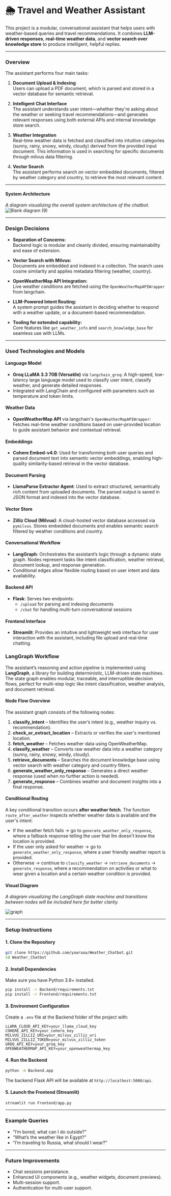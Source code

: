 # 🌦️ Travel and Weather Assistant

This project is a modular, conversational assistant that helps users with weather-based queries and travel recommendations. It combines **LLM-driven responses**, **real-time weather data**, and **vector search over knowledge store** to produce intelligent, helpful replies.

---

### Overview

The assistant performs four main tasks:

1. **Document Upload & Indexing**  
   Users can upload a PDF document, which is parsed and stored in a vector database for semantic retrieval.

2. **Intelligent Chat Interface**  
   The assistant understands user intent—whether they're asking about the weather or seeking travel recommendations—and generates relevant responses using both external APIs and internal knowledge store search.

3. **Weather Integration**  
   Real-time weather data is fetched and classified into intuitive categories (sunny, rainy, snowy, windy, cloudy) derived from the provided input document. This information is used in searching for specific documents through milvus data filtering.

4. **Vector Search**  
   The assistant performs search on vector embedded documents, filtered by weather category and country, to retrieve the most relevant content.
---
#### System Architecture

_A diagram visualizing the overall system architecture of the chatbot._
![Blank diagram (9)](https://github.com/user-attachments/assets/e2b7acfa-9ef7-4a74-9c4f-89158c5f9765)

---
### Design Decisions

- **Separation of Concerns:**  
  Backend logic is modular and cleanly divided, ensuring maintainability and ease of extension.

- **Vector Search with Milvus:**  
  Documents are embedded and indexed in a collection. The search uses cosine similarity and applies metadata filtering (weather, country).

- **OpenWeatherMap API Integration:**  
  Live weather conditions are fetched using the `OpenWeatherMapAPIWrapper` from langchain.

- **LLM-Powered Intent Routing:**  
  A system prompt guides the assistant in deciding whether to respond with a weather update, or a document-based recommendation.

- **Tooling for extended capability:**  
  Core features like `get_weather_info` and `search_knowledge_base` for seamless use with LLMs.

---

### Used Technologies and Models

#### Language Model
- **Groq LLaMA 3.3 70B (Versatile)** via `langchain_groq`: A high-speed, low-latency large language model used to classify user intent, classify weather, and generate detailed responses.
- Integrated with LangChain and configured with parameters such as temperature and token limits.

#### Weather Data
- **OpenWeatherMap API** via langchain's `OpenWeatherMapAPIWrapper`: Fetches real-time weather conditions based on user-provided location to guide assistant behavior and contextual retrieval.

#### Embeddings
- **Cohere Embed-v4.0**: Used for transforming both user queries and parsed document text into semantic vector embeddings, enabling high-quality similarity-based retrieval in the vector database.

#### Document Parsing
- **LlamaParse Extractor Agent**: Used to extract structured, semantically rich content from uploaded documents. The parsed output is saved in JSON format and indexed into the vector database.

#### Vector Store
- **Zilliz Cloud (Milvus)**: A cloud-hosted vector database accessed via `pymilvus`. Stores embedded documents and enables semantic search filtered by weather conditions and country.

#### Conversational Workflow
- **LangGraph**: Orchestrates the assistant’s logic through a dynamic state graph. Nodes represent tasks like intent classification, weather retrieval, document lookup, and response generation.
- Conditional edges allow flexible routing based on user intent and data availability.

#### Backend API
- **Flask**: Serves two endpoints:
  - `/upload` for parsing and indexing documents
  - `/chat` for handling multi-turn conversational sessions

#### Frontend Interface
- **Streamlit**: Provides an intuitive and lightweight web interface for user interaction with the assistant, including file upload and real-time chatting.


### LangGraph Workflow

The assistant’s reasoning and action pipeline is implemented using **LangGraph**, a library for building deterministic, LLM-driven state machines. The state graph enables modular, traceable, and interruptible decision flows, perfect for multi-step logic like intent classification, weather analysis, and document retrieval.

#### Node Flow Overview

The assistant graph consists of the following nodes:

1. **classify_intent** – Identifies the user’s intent (e.g., weather inquiry vs. recommendation).
2. **check_or_extract_location** – Extracts or verifies the user's mentioned location.
3. **fetch_weather** – Fetches weather data using OpenWeatherMap.
4. **classify_weather** – Converts raw weather data into a weather category (sunny, rainy, snowy, windy, cloudy).
5. **retrieve_documents** – Searches the document knowledge base using vector search with weather category and country filters.
6. **generate_weather_only_response** – Generates a direct weather response (used when no further action is needed).
7. **generate_response** – Combines weather and document insights into a final response.

#### Conditional Routing

A key conditional transition occurs **after weather fetch**. The function `route_after_weather` inspects whether weather data is available and the user's intent:

- If the weather fetch fails → go to `generate_weather_only_response`, where a fallback response telling the user that llm doesn't know the location is provided.
- If the user only asked for weather → go to `generate_weather_only_response`, where a user friendly weather report is provided.
- Otherwise → continue to `classify_weather` → `retrieve_documents` → `generate_response`, where a recommendation on activities or what to wear given a location and a certain weather condition is provided.

#### Visual Diagram

_A diagram visualizing the LangGraph state machine and transitions between nodes will be included here for better clarity._

![graph](https://github.com/user-attachments/assets/e0731747-8bbe-4b35-9eeb-b07977977ef8)

---


### Setup Instructions

#### 1. **Clone the Repository**

```bash
git clone https://github.com/yaaraaa/Weather_Chatbot.git
cd Weather_Chatbot
```

#### 2. **Install Dependencies**

Make sure you have Python 3.9+ installed.

```bash
pip install -r Backend/requirements.txt
pip install -r Frontend/requirements.txt
```

#### 3. **Environment Configuration**

Create a `.env` file at the Backend folder of the project with:

```
LLAMA_CLOUD_API_KEY=your_llama_cloud_key
COHERE_API_KEY=your_cohere_key
MILVUS_ZILLIZ_URI=your_milvus_zilliz_uri
MILVUS_ZILLIZ_TOKEN=your_milvus_zilliz_token
GROQ_API_KEY=your_groq_key
OPENWEATHERMAP_API_KEY=your_openweathermap_key
```

#### 4. **Run the Backend**

```bash
python -m Backend.app
```

The backend Flask API will be available at `http://localhost:5000/api`.

#### 5. **Launch the Frontend (Streamlit)**

```bash
streamlit run Frontend/app.py
```

---

### Example Queries
- “I’m bored, what can I do outside?”
- “What’s the weather like in Egypt?”
- “I’m traveling to Russia, what should I wear?”
---

### Future Improvements

- Chat sessions persistance.
- Enhanced UI components (e.g., weather widgets, document previews).
- Multi-session support.
- Authentication for multi-user support.
